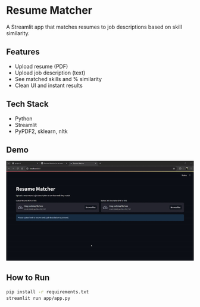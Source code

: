 # Resume Matcher 

A Streamlit app that matches resumes to job descriptions based on skill similarity.

## Features
- Upload resume (PDF)
- Upload job description (text)
- See matched skills and % similarity
- Clean UI and instant results

##  Tech Stack
- Python
- Streamlit
- PyPDF2, sklearn, nltk

##  Demo
![Demo](assets/demo.gif)

## How to Run
```bash
pip install -r requirements.txt
streamlit run app/app.py
